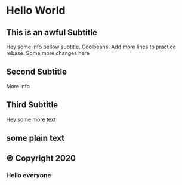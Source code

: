 # Hello World

## This is an awful Subtitle

Hey some info bellow subtitle. Coolbeans.
Add more lines to practice rebase.
Some more changes here

## Second Subtitle

More info

## Third Subtitle

Hey some more text

some plain text
-----------------------
© Copyright 2020
-----------------------
### Hello everyone
